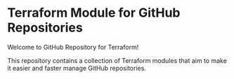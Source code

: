 # Terraform Module for GitHub Repositories

Welcome to GitHub Repository for Terraform!

This repository contains a collection of Terraform modules that aim to make it easier and faster manage GitHub repositories.
